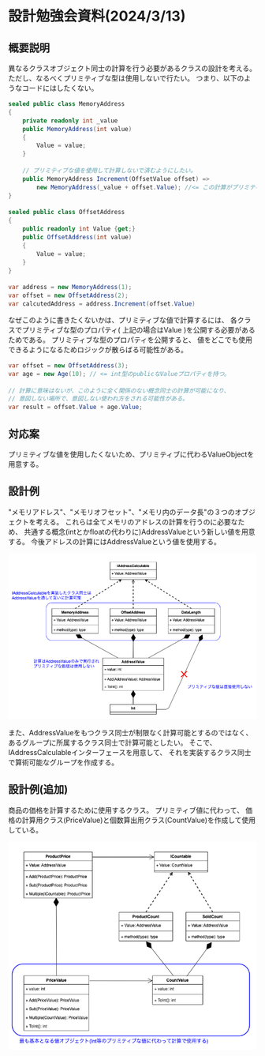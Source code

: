 # 設計勉強会資料(2024/3/13)

## 概要説明

異なるクラスオブジェクト同士の計算を行う必要があるクラスの設計を考える。
ただし、なるべくプリミティブな型は使用しないで行たい。
つまり、以下のようなコードにはしたくない。

```csharp
sealed public class MemoryAddress
{
	private readonly int _value
	public MemoryAddress(int value)
	{
		Value = value;
	}

	// プリミティブな値を使用して計算しないで済むようにしたい。
	public MemoryAddress Increment(OffsetValue offset) =>
		new MemoryAddress(_value + offset.Value); //<= この計算がプリミティブで実行される
}

sealed public class OffsetAddress
{
	public readonly int Value {get;}
	public OffsetAddress(int value)
	{
		Value = value;
	}
}

var address = new MemoryAddress(1);
var offset = new OffsetAddress(2);
var calcutedAddress = address.Increment(offset.Value)
```

なぜこのように書きたくないかは、プリミティブな値で計算するには、
各クラスでプリミティブな型のプロパティ( 上記の場合はValue )を公開する必要があるためである。
プリミティブな型のプロパティを公開すると、
値をどこでも使用できるようになるためロジックが散らばる可能性がある。

```csharp
var offset = new OffsetAddress(3);
var age = new Age(10); // <= int型のpublicなValueプロパティを持つ。

// 計算に意味はないが、このように全く関係のない概念同士の計算が可能になり、
// 意図しない場所で、意図しない使われ方をされる可能性がある。
var result = offset.Value + age.Value;
```

## 対応案

プリミティブな値を使用したくないため、プリミティブに代わるValueObjectを用意する。


## 設計例

"メモリアドレス"、"メモリオフセット"、"メモリ内のデータ長"の３つのオブジェクトを考える。
これらは全てメモリのアドレスの計算を行うのに必要なため、
共通する概念(intとかfloatの代わりに)AddressValueという新しい値を用意する。
今後アドレスの計算にはAddressValueという値を使用する。

![overview](docs/figures/overview.png)

また、AddressValueをもつクラス同士が制限なく計算可能とするのではなく、
あるグループに所属するクラス同士で計算可能としたい。
そこで、IAddressCalculableインターフェースを用意して、
それを実装するクラス同士で算術可能なグループを作成する。

## 設計例(追加)

商品の価格を計算するために使用するクラス。
プリミティブ値に代わって、
価格の計算用クラス(PriceValue)と個数算出用クラス(CountValue)を作成して使用している。

![overview_price](docs/figures/overview_price.png)